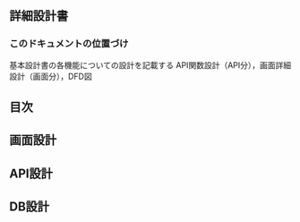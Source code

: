 ## 詳細設計書

### このドキュメントの位置づけ
基本設計書の各機能についての設計を記載する
API関数設計（API分），画面詳細設計（画面分），DFD図


## 目次



## 画面設計


## API設計


## DB設計

